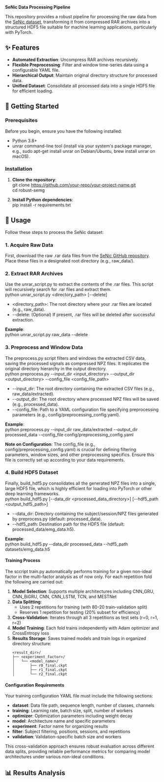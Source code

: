  **SeNic Data Processing Pipeline**

This repository provides a robust pipeline for processing the raw data from the [SeNic dataset](https://www.google.com/search?q=https://github.com/BoZhuBo/SeNic.git), transforming it from compressed RAR archives into a structured HDF5 file suitable for machine learning applications, particularly with PyTorch.

## **✨ Features**

* **Automated Extraction**: Uncompress RAR archives recursively.  
* **Flexible Preprocessing**: Filter and window time-series data using a configurable YAML file.  
* **Hierarchical Output**: Maintain original directory structure for processed data.  
* **Unified Dataset**: Consolidate all processed data into a single HDF5 file for efficient loading.

## **🚀 Getting Started**

### **Prerequisites**

Before you begin, ensure you have the following installed:

* Python 3.8+  
* unrar command-line tool (install via your system's package manager, e.g., sudo apt-get install unrar on Debian/Ubuntu, brew install unrar on macOS).

### **Installation**

1. **Clone the repository**:  
   git clone https://github.com/your-repo/your-project-name.git  
   cd robust-semg

2. **Install Python dependencies**:  
   pip install \-r requirements.txt

## **📖 Usage**

Follow these steps to process the SeNic dataset:

### **1\. Acquire Raw Data**

First, download the raw .rar data files from the [SeNic GitHub repository](https://www.google.com/search?q=https://github.com/BoZhuBo/SeNic.git). Place these files in a designated root directory (e.g., raw\_data/).

### **2\. Extract RAR Archives**

Use the unrar\_script.py to extract the contents of the .rar files. This script will recursively search for .rar files and extract them.  
python unrar\_script.py \<directory\_path\> \[--delete\]

* \<directory\_path\>: The root directory where your .rar files are located (e.g., raw\_data).  
* \--delete: (Optional) If present, .rar files will be deleted after successful extraction.

**Example**:  
python unrar\_script.py raw\_data \--delete

### **3\. Preprocess and Window Data**

The preprocess.py script filters and windows the extracted CSV data, saving the processed signals as compressed NPZ files. It replicates the original directory hierarchy in the output directory.  
python preprocess.py \--input\_dir \<input\_directory\> \--output\_dir \<output\_directory\> \--config\_file \<config\_file\_path\>

* \--input\_dir: The root directory containing the extracted CSV files (e.g., raw\_data/extracted).  
* \--output\_dir: The root directory where processed NPZ files will be saved (e.g., processed\_data).  
* \--config\_file: Path to a YAML configuration file specifying preprocessing parameters (e.g., config/preprocessing\_config.yaml).

**Example**:  
python preprocess.py \--input\_dir raw\_data/extracted \--output\_dir processed\_data \--config\_file config/preprocessing\_config.yaml

**Note on Configuration**: The config\_file (e.g., config/preprocessing\_config.yaml) is crucial for defining filtering parameters, window sizes, and other preprocessing specifics. Ensure this file is correctly set up according to your data requirements.

### **4\. Build HDF5 Dataset**

Finally, build\_hdf5.py consolidates all the generated NPZ files into a single, large HDF5 file, which is highly efficient for loading into PyTorch or other deep learning frameworks.  
python build\_hdf5.py \[--data\_dir \<processed\_data\_directory\>\] \[--hdf5\_path \<output\_hdf5\_path\>\]

* \--data\_dir: Directory containing the subject/session/NPZ files generated by preprocess.py (default: processed\_data).  
* \--hdf5\_path: Destination path for the HDF5 file (default: processed\_data/emg\_data.h5).

**Example**:  
python build\_hdf5.py \--data\_dir processed\_data \--hdf5\_path datasets/emg\_data.h5

#### Training Process

The sccript train.py automatically performs training for a given non-ideal factor in the multi-factor analysis
as of now only. For each repetition fold the following are carried out:

1. **Model Selection**: Supports multiple architectures including CNN_GRU, CNN_BiGRU, CNN, CNN_LSTM, TCN, and MESTNet
2. **Data Splitting**: 
   - Uses 2 repetitions for training (with 80-20 train-validation split)
   - Reserves 1 repetition for testing (20% subset for efficiency)
3. **Cross-Validation**: Iterates through all 3 repetitions as test sets (r=0, r=1, r=2)
4. **Model Training**: Each fold trains independently with Adam optimizer and CrossEntropy loss
5. **Results Storage**: Saves trained models and train logs in organized directory structure:
   ```
   <result_dir>/
   ├── <experiment_factor>/
   │   └── <model_name>/
   │       ├── r0_final.ckpt
   │       ├── r1_final.ckpt
   │       └── r2_final.ckpt
   ```

#### Configuration Requirements

Your training configuration YAML file must include the following sections:

- **dataset**: Data file path, sequence length, number of classes, channels
- **training**: Learning rate, batch size, split, number of workers
- **optimizer**: Optimization parameters including weight decay
- **model**: Architecture name and specific parameters
- **experiment**: Factor name for organizing results
- **filter**: Subject filtering, positions, sessions, and repetitions
- **validation**: Validation-specific batch size and workers

This cross-validation approach ensures robust evaluation across different data splits, providing reliable performance metrics for comparing model architectures under various non-ideal conditions.

## 📊 Results Analysis
